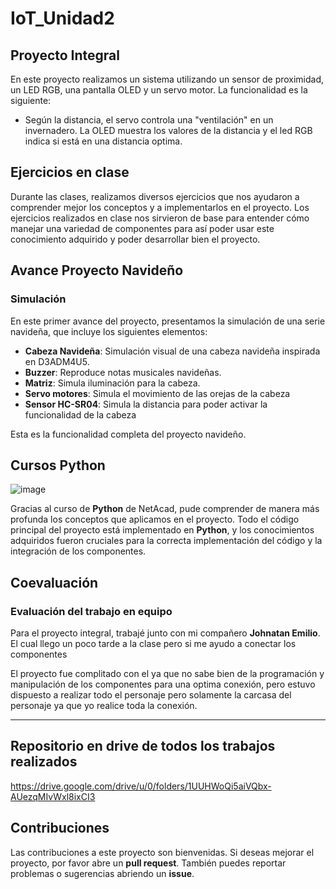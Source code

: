 # IoT_Unidad2

## Proyecto Integral

En este proyecto realizamos un sistema utilizando un sensor de proximidad, un LED RGB, una pantalla OLED y un servo motor. La funcionalidad es la siguiente:

- Según la distancia, el servo controla una "ventilación" en un invernadero. La OLED muestra los valores de la distancia y el led RGB indica si está en una distancia optima.

## Ejercicios en clase

Durante las clases, realizamos diversos ejercicios que nos ayudaron a comprender mejor los conceptos y a implementarlos en el proyecto.
Los ejercicios realizados en clase nos sirvieron de base para entender cómo manejar una variedad de componentes para así poder usar este conocimiento adquirido y poder desarrollar bien el proyecto.

## Avance Proyecto Navideño

### Simulación

En este primer avance del proyecto, presentamos la simulación de una serie navideña, que incluye los siguientes elementos:

- **Cabeza Navideña**: Simulación visual de una cabeza navideña inspirada en D3ADM4U5.
- **Buzzer**: Reproduce notas musicales navideñas.
- **Matriz**: Simula iluminación para la cabeza.
- **Servo motores**: Simula el movimiento de las orejas de la cabeza
- **Sensor HC-SR04**: Simula la distancia para poder activar la funcionalidad de la cabeza

Esta es la funcionalidad completa del proyecto navideño.

## Cursos Python

![image](https://github.com/user-attachments/assets/f06b533d-37d9-49d8-b6ad-41dcf7b69659)

Gracias al curso de **Python** de NetAcad, pude comprender de manera más profunda los conceptos que aplicamos en el proyecto. Todo el código principal del proyecto está implementado en **Python**, y los conocimientos adquiridos fueron cruciales para la correcta implementación del código y la integración de los componentes.

## Coevaluación

### Evaluación del trabajo en equipo

Para el proyecto integral, trabajé junto con mi compañero **Johnatan Emilio**. El cual llego un poco tarde a la clase pero si me ayudo a conectar los componentes

El proyecto fue complitado con el ya que no sabe bien de la programación y manipulación de los componentes para una optima conexión, pero estuvo dispuesto a realizar todo el personaje pero solamente la carcasa del personaje ya que yo realice toda la conexión.

---
## Repositorio en drive de todos los trabajos realizados

https://drive.google.com/drive/u/0/folders/1UUHWoQi5aiVQbx-AUezqMIvWxl8ixCI3

## Contribuciones

Las contribuciones a este proyecto son bienvenidas. Si deseas mejorar el proyecto, por favor abre un **pull request**. También puedes reportar problemas o sugerencias abriendo un **issue**.

